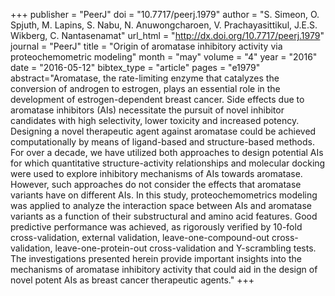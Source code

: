 +++
publisher = "PeerJ"
doi = "10.7717/peerj.1979"
author = "S. Simeon, O. Spjuth, M. Lapins, S. Nabu, N. Anuwongcharoen, V. Prachayasittikul, J.E.S. Wikberg, C. Nantasenamat"
url_html = "http://dx.doi.org/10.7717/peerj.1979"
journal = "PeerJ"
title = "Origin of aromatase inhibitory activity via proteochemometric modeling"
month = "may"
volume = "4"
year = "2016"
date = "2016-05-12"
bibtex_type = "article"
pages = "e1979"
abstract="Aromatase, the rate-limiting enzyme that catalyzes the conversion of androgen to estrogen, plays an essential role in the development of estrogen-dependent breast cancer. Side effects due to aromatase inhibitors (AIs) necessitate the pursuit of novel inhibitor candidates with high selectivity, lower toxicity and increased potency. Designing a novel therapeutic agent against aromatase could be achieved computationally by means of ligand-based and structure-based methods. For over a decade, we have utilized both approaches to design potential AIs for which quantitative structure-activity relationships and molecular docking were used to explore inhibitory mechanisms of AIs towards aromatase. However, such approaches do not consider the effects that aromatase variants have on different AIs. In this study, proteochemometrics modeling was applied to analyze the interaction space between AIs and aromatase variants as a function of their substructural and amino acid features. Good predictive performance was achieved, as rigorously verified by 10-fold cross-validation, external validation, leave-one-compound-out cross-validation, leave-one-protein-out cross-validation and Y-scrambling tests. The investigations presented herein provide important insights into the mechanisms of aromatase inhibitory activity that could aid in the design of novel potent AIs as breast cancer therapeutic agents."
+++

